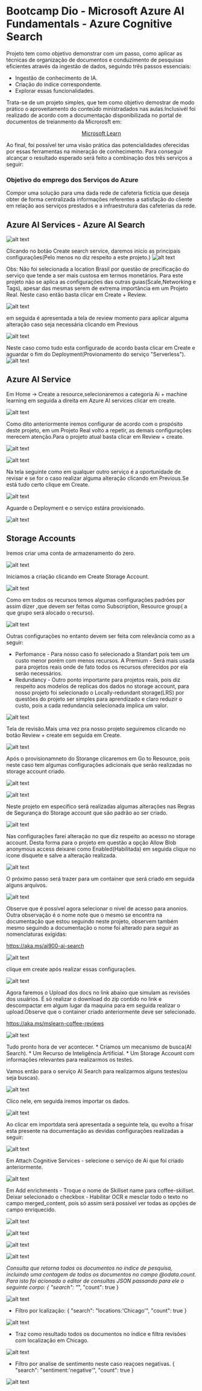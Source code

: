 # Bootcamp Dio - Microsoft Azure AI Fundamentals - Azure Cognitive Search
Projeto tem como objetivo demonstrar com um passo, como aplicar as técnicas de organização de documentos e conduzimento de pesquisas eficientes através da ingestão de dados, seguindo três passos essenciais: 
 * Ingestão de conhecimento de IA.
 * Criação do índice correspondente.
 * Explorar essas funcionalidades.
  <p>Trata-se de um projeto simples, que tem como objetivo demostrar de modo prático o aproveitamento do conteúdo ministradados nas aulas.Inclusivél foi realizado de acordo com a documentação disponibilizada no portal de documentos de treianmento da Microrosft em:</p>

 [<center> Microsoft Learn</center>](https://aka.ms/ai900-ai-search)

 <p> Ao final, foi possível ter uma visão prática das potencialidades oferecidas por essas ferramentas na mineração de conhecimento.
   Para conseguir alcançar o resultado esperado será feito a combinação dos três serviços a seguir:</>

### Objetivo do emprego dos Serviços do Azure
  <p>Compor uma solução para uma dada rede de cafeteria fictícia que deseja obter de forma centralizada informações referentes a satisfação do cliente em relação aos serviços prestados e a infraestrutura das cafeterias da rede.</p>

## Azure AI Services - Azure AI Search
![alt text](https://github.com/AdrianoProfileAdsCloud/Bootcamp-AI-Azure-Microsoft-Explorando-os-Recursos-da-IA-Generativa-com-Copilot-e-OpenAI/blob/main/PRJ-Azure%20Cognitive%20Search/images/AI%20Search.jpg)

Clicando no botão Create search service, daremos inicio as principais configurações(Pelo menos no diz respeito a este projeto.)
![alt text](images/image-3.png)

Obs: Não foi selecionada a location Brasil por questão de precificação do serviço que tende a ser mais custosa em termos monetários.
   Para este projeto não se aplica as configurações das outras guias(Scale,Networking e Tags), apesar das mesmas serem de extrema importância em um Projeto Real.
   Neste caso então basta clicar em Create + Review.

![alt text](images/image-5.png)

em seguida é apresentada a tela de review momento para aplicar alguma alteração caso seja necessária clicando em Previous

![alt text](images/image-6.png)

Neste caso como tudo esta configurado de acordo basta clicar em Create e aguardar o fim do Deployment(Provionamento do serviço "Serverless").
![alt text](images/image-8.png)

## Azure AI Service

Em Home -> Create a resource,selecionaremos a categoria Ai + machine learning em seguida a direita em  Azure AI services clicar em create.

![alt text](images/image-11.png)

Como dito anteriormente iremos configurar de acordo com o propósito deste projeto, em um Projeto Real volto a repetir, as demais configurações merecem atenção.Para o projeto atual basta clicar em Review + create.

![alt text](images/image-12.png)

![alt text](images/image-13.png)

Na tela seguinte como em qualquer outro serviço é a oportunidade de revisar e se for o caso realizar alguma alteração clicando em Previous.Se está tudo certo clique em Create.

![alt text](images/image-14.png)

Aguarde o Deployment e o serviço estára provisionado.

![alt text](images/image-15.png)


## Storage Accounts

Iremos criar uma conta de armazenamento do zero.

![alt text](images/image-16.png)

Iniciamos a criação clicando em Create Storage Account.

![alt text](images/image-17.png)

Como em todos os recursos temos algumas configurações padrões por assim dizer ,que devem ser feitas como Subscription, Resource group( a que grupo será alocado o recurso).

![alt text](images/image-18.png)

Outras configurações no entanto devem ser feita com relevância como as a seguir:
  * Perfomance - Para nosso caso fo selecionado a  Standart pois tem um custo menor porém com menos recursos.
    A Premium - Será mais usada para projetos reais onde de fato todos os recursos oferecidos por ela serão necessários.
  * Redundancy - Outro ponto importante para projetos reais, pois diz respeito aos modelos de  replicas dos dados no storage account, para nosso projeto foi selecionado o Locally-redundant storage(LRS) por questões do projeto ser simples para aprendizado e claro reduzir o custo, pois a cada redundancia selecionada implica um valor.

  ![alt text](images/image-19.png)

  Tela de revisão.Mais uma vez pra nosso projeto seguiremos clicando no botão Review + create em seguida em Create.

  ![alt text](images/image-20.png)

  Após o provisionamneto do Storange clicaremos em Go  to Resource, pois neste caso tem algumas configurações adicionais que serão realizadas no storage account criado.

  ![alt text](images/image-21.png)

  ![alt text](images/image-22.png)

  Neste projeto em específico serã realizadas algumas alterações nas Regras de Segurança do Storage account que são padrão ao ser criado.

  ![alt text](images/image-23.png)

  Nas configurações farei alteração no que diz respeito ao acesso no storage account. Desta forma para o projeto em questão a opção Allow Blob anonymous access deixarei como Enabled(Habilitada) em seguida clique no icone disquete e salve a alteração realizada.

  ![alt text](images/image-24.png)

  O próximo passo será trazer para um container que será criado em seguida alguns arquivos.

  ![alt text](images/image-25.png)

  <p>Observe que é possível agora selecionar o nivel de acesso para anonios.
  Outra observação é o nome note que o mesmo se encontra na documentação que estou seguindo neste projeto, observem também mesmo seguindo a documentação o nome foi alterado para seguir as nomenclaturas exigidas:</> 
  
  https://aka.ms/ai900-ai-search

  ![alt text](images/image-26.png)

  clique em create após realizar essas configurações.

  ![alt text](images/image-27.png)

  Agora faremos o Upload dos docs no link abaixo que simulam as revisões dos usuários. É só realizar o download do zip contido no link e descompactar em algum lugar da maquina para em seguida realizar o upload.Observe que o container criado anteriormente deve ser selecionado.

  https://aka.ms/mslearn-coffee-reviews

  ![alt text](images/image-33.png)

  Tudo pronto hora de ver acontecer.
     * Criamos um mecanismo de busca(AI Search).
     * Um Recurso de Inteligência Artificial.
     * Um Storage Account com informações relevantes para realizarmos os testes.

   Vamos então para o serviço AI Search para realizarmos alguns testes(ou seja buscas).

   ![alt text](images/image-29.png)  

   Clico nele, em seguida iremos importar os dados.

   ![alt text](images/image-31.png)

   Ao clicar em importdata será apresentada a seguinte tela, qu evolto a frisar esta presente na documentação as devidas configurações realizadas a seguir:

   ![alt text](images/image-34.png)

   Em Attach Cognitive Services - selecione o serviço de Ai que foi criado anteriormente.

   ![alt text](images/image-35.png)

   Em Add enrichments - Troque o nome de Skillset name para coffee-skillset.
   Deixar selecionado o checkbox - Habilitar OCR e mesclar todo o texto no campo merged_content, pois só assim será possível ver todas as opções de campo enriquecido.

   ![alt text](images/image-36.png)

   ![alt text](images/image-37.png)

![alt text](images/image-39.png)

![alt text](images/image-40.png)

*Consulta que retorna todos os documentos no índice de pesquisa, incluindo uma contagem de todos os documentos no campo @odata.count. Para isto foi acionado o editor de consultas JSON passando para ele o seguinte corpo:
 {
    "search": "*",
    "count": true
}

![alt text](images/image-44.png)

* Filtro por lcalização:
{
 "search": "locations:'Chicago'",
 "count": true
}

![alt text](images/image-43.png)

 * Traz como resultado todos os documentos no índice e filtra revisões com localização em Chicago.

 ![alt text](images/image-42.png)

 * Filtro por analise de sentimento neste caso reaçoes negativas.
 {
 "search": "sentiment:'negative'",
 "count": true
}

![alt text](images/image-41.png)
 


  



   




